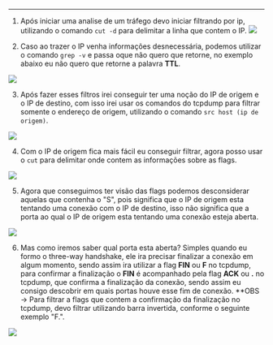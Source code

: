 
---

1. Após iniciar uma analise de um tráfego devo iniciar filtrando por ip, utilizando o comando ``cut -d`` para delimitar a linha que contem o IP.
 ![](https://i.imgur.com/mEpjodP.png)

2. Caso ao trazer o IP venha informações desnecessária, podemos utilizar o comando ``grep -v`` e passa oque não quero que retorne, no exemplo abaixo eu não quero que retorne a palavra **TTL**.

![](https://i.imgur.com/ZGVVfpp.png)

3. Após fazer esses filtros irei conseguir ter uma noção do IP de origem e o IP de destino, com isso irei usar os comandos do tcpdump para filtrar somente o endereço de origem, utilizando o comando ``src host (ip de origem)``.

![](https://i.imgur.com/gbEndLO.png)

4. Com o IP de origem fica mais fácil eu conseguir filtrar, agora posso usar o ``cut`` para delimitar onde contem as informações sobre as flags.

![](https://i.imgur.com/GIzmc4v.png)

5. Agora que conseguimos ter visão das flags podemos desconsiderar aquelas que contenha  o "S", pois significa que o IP de origem esta tentando uma conexão com o IP de destino, isso não significa que a porta ao qual o IP de origem esta tentando uma conexão esteja aberta.

![](https://i.imgur.com/sQxBOeD.png)

6. Mas como iremos saber qual porta esta aberta? Simples quando eu formo o three-way handshake, ele ira precisar finalizar a conexão em algum momento, sendo assim ira utilizar a flag **FIN** ou **F** no tcpdump, para confirmar a finalização o **FIN** é acompanhado pela flag **ACK** ou **.** no tcpdump, que confirma a finalização da conexão, sendo assim eu consigo descobrir em quais portas houve esse fim de conexão.
**OBS -> Para filtrar a flags que contem a confirmação da finalização no tcpdump, devo filtrar utilizando barra invertida, conforme o seguinte exemplo "F\.".

![](https://i.imgur.com/lQ3pvDd.png)

